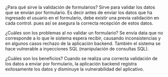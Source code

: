 
¿Para qué sirve la validación de formularios? 
Sirve para validar los datos que se envían por formulario. Es decir antes de enviar los datos que ha ingresado 
el usuario en el formulario, debe existir una previa validación en cada control. pues así se asegura la correcta 
recepción de estos datos.

¿Cuáles son los problemas al no validar un formulario? 
Se envía data que no corresponde a lo que le sistema espera recibir, 
causando inconsistencias y en algunos casos rechazo de la aplicación backend. También el sistema se hace vulnerable a 
inyecciones SQL (manipulación de consultas SQL).

¿Cuáles son los beneficios? 
Cuando se realiza una correcta validación de los datos a enviar por formulario, la aplicación backend registra 
exitosamente los datos y disminuye la vulnerabilidad del aplicativo.